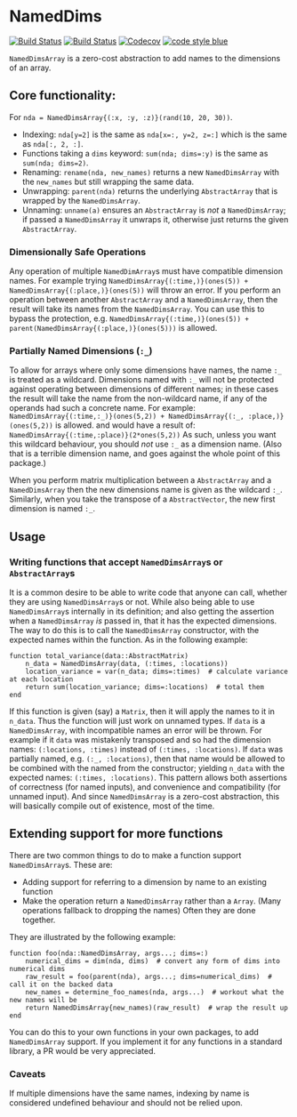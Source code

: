 # NamedDims

<!--
[![Stable](https://img.shields.io/badge/docs-stable-blue.svg)](https://invenia.github.io/NamedDims.jl/stable)
[![Dev](https://img.shields.io/badge/docs-dev-blue.svg)](https://invenia.github.io/NamedDims.jl/dev)
-->
[![Build Status](https://travis-ci.com/invenia/NamedDims.jl.svg?branch=master)](https://travis-ci.com/invenia/NamedDims.jl)
[![Build Status](https://ci.appveyor.com/api/projects/status/github/invenia/NamedDims.jl?svg=true)](https://ci.appveyor.com/project/invenia/NamedDims-jl)
[![Codecov](https://codecov.io/gh/invenia/NamedDims.jl/branch/master/graph/badge.svg)](https://codecov.io/gh/invenia/NamedDims.jl)
[![code style blue](https://img.shields.io/badge/code%20style-blue-4495d1.svg)](https://github.com/invenia/BlueStyle)

`NamedDimsArray` is a zero-cost abstraction to add names to the dimensions of an array.

## Core functionality:

For `nda = NamedDimsArray{(:x, :y, :z)}(rand(10, 20, 30))`.

 - Indexing: `nda[y=2]` is the same as `nda[x=:, y=2, z=:]` which is the same as `nda[:, 2, :]`.
 - Functions taking a `dims` keyword: `sum(nda; dims=:y)` is the same as `sum(nda; dims=2)`.
 - Renaming: `rename(nda, new_names)` returns a new `NamedDimsArray` with the `new_names` but still wrapping the same data.
 - Unwrapping: `parent(nda)` returns the underlying `AbstractArray` that is wrapped by the `NamedDimsArray`.
 - Unnaming: `unname(a)` ensures an `AbstractArray` is _not_ a `NamedDimsArray`;
    if passed a `NamedDimsArray` it unwraps it, otherwise just returns the given `AbstractArray`.

### Dimensionally Safe Operations

Any operation of multiple `NamedDimArray`s must have compatible dimension names.
For example trying `NamedDimsArray{(:time,)}(ones(5)) + NamedDimsArray{(:place,)}(ones(5))`
will throw an error.
If you perform an operation between another `AbstractArray` and a `NamedDimsArray`, then
the result will take its names from the `NamedDimsArray`.
You can use this to bypass the protection,
 e.g. `NamedDimsArray{(:time,)}(ones(5)) + parent(NamedDimsArray{(:place,)}(ones(5)))`
 is allowed.

### Partially Named Dimensions (`:_`)

To allow for arrays where only some dimensions have names,
the name `:_` is treated as a wildcard.
Dimensions named with `:_` will not be protected against operating between dimensions of different names; in these cases the result will take the name from the non-wildcard name, if any of the operands had such a concrete name.
For example:
`NamedDimsArray{(:time,:_)}(ones(5,2)) + NamedDimsArray{(:_, :place,)}(ones(5,2))`
is allowed. and would have a result of:
`NamedDimsArray{(:time,:place)}(2*ones(5,2))`
As such, unless you want this wildcard behaviour, you should *not* use `:_` as a dimension name.
(Also that is a terrible dimension name, and goes against the whole point of this package.)

When you perform matrix multiplication between a `AbstractArray` and a `NamedDimsArray`
then the new dimensions name is given as the wildcard `:_`.
Similarly, when you take the transpose of a `AbstractVector`, the new first dimension
is named `:_`.

## Usage
### Writing functions that accept `NamedDimsArray`s or `AbstractArray`s

It is a common desire to be able to write code that anyone can call,
whether they are using `NamedDimsArray`s or not.
While also being able to use `NamedDimsArray`s internally in its definition;
and also getting the assertion when a `NamedDimsArray` _is_  passed in, that it has the
expected dimensions.
The way to do this is to call the `NamedDimsArray` constructor, with the expected names
within the function.
As in the following example:

```
function total_variance(data::AbstractMatrix)
    n_data = NamedDimsArray(data, (:times, :locations))
    location_variance = var(n_data; dims=:times)  # calculate variance at each location
    return sum(location_variance; dims=:locations)  # total them
end
```

If this function is given (say) a `Matrix`, then it will apply the names to it in `n_data`.
Thus the function will just work on unnamed types.
If `data` is a `NamedDimsArray`, with incompatible names an error will be thrown.
For example if it `data` was mistakenly transposed and so had the dimension names:
`(:locations, :times)` instead of `(:times, :locations)`.
If `data` was partially named, e.g. `(:_, :locations)`, then that name would be allowed to be
combined with the named from the constructor; yielding `n_data` with the expected names:
`(:times, :locations)`.
This pattern allows both assertions of correctness (for named inputs),
and convenience and compatibility (for unnamed input).
And since `NamedDimsArray` is a zero-cost abstraction, this will basically compile out of existence,
most of the time.

## Extending support for more functions
There are two common things to do to make a function support `NamedDimsArray`s.
These are:
 - Adding support for referring to a dimension by name to an existing function
 - Make the operation return a `NamedDimsArray` rather than a `Array`. (Many operations fallback to dropping the names)
Often they are done together.

They are illustrated by the following example:
```
function foo(nda::NamedDimsArray, args...; dims=:)
    numerical_dims = dim(nda, dims)  # convert any form of dims into numerical dims
    raw_result = foo(parent(nda), args...; dims=numerical_dims)  # call it on the backed data
    new_names = determine_foo_names(nda, args...)  # workout what the new names will be
    return NamedDimsArray{new_names)(raw_result)  # wrap the result up
end
```

You can do this to your own functions in your own packages, to add `NamedDimsArray` support.
If you implement it for any functions in a standard library, a PR would be very appreciated.

### Caveats

If multiple dimensions have the same names, indexing by name is considered undefined behaviour and should not be relied upon.
